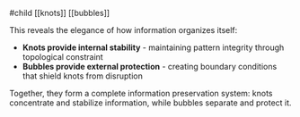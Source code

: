 #child [[knots]] [[bubbles]]

This reveals the elegance of how information organizes itself:

- **Knots provide internal stability** - maintaining pattern integrity through topological constraint
- **Bubbles provide external protection** - creating boundary conditions that shield knots from disruption

Together, they form a complete information preservation system: knots concentrate and stabilize information, while bubbles separate and protect it.